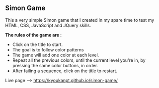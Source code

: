 <h2> Simon Game </h2>

<p>This a very simple Simon game that I created in my spare time to test my HTML, CSS, JavaScript and JQuery skills.</p>

<strong>The rules of the game are :</strong>
<br>
- Click on the title to start.
- The goal is to follow color patterns
- The game will add one color at each level. 
- Repeat all the previous colors, until the current level you're in, by pressing the same color buttons, in order.
- After failing a sequence, click on the title to restart.

Live page --> https://kyoukanpt.github.io/simon-game/
